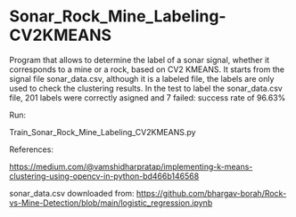 # Sonar_Rock_Mine_Labeling-CV2KMEANS
Program that allows to determine the label of a sonar signal, whether it corresponds to a mine or a rock, based on CV2 KMEANS. It starts from the signal file sonar_data.csv, although it is a labeled file, the labels are only used to check the clustering results. In the test to label the sonar_data.csv file, 201 labels were correctly asigned and 7 failed: success rate of 96.63%


Run:

Train_Sonar_Rock_Mine_Labeling_CV2KMEANS.py

References:

https://medium.com/@vamshidharpratap/implementing-k-means-clustering-using-opencv-in-python-bd466b146568

sonar_data.csv downloaded from:
https://github.com/bhargav-borah/Rock-vs-Mine-Detection/blob/main/logistic_regression.ipynb
